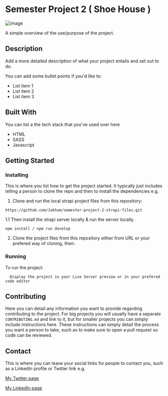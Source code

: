 # Semester Project 2 ( Shoe House )

![image](https://github.com/Jokhum/pwportfolio/blob/6abede14040ab4b345e784a279f832828069906c/images/logos/ShoeHouse.jpg)

A simple overview of the use/purpose of the project.

## Description

Add a more detailed description of what your project entails and set out to do.

You can add some bullet points if you'd like to:

- List item 1
- List item 2
- List item 3

## Built With

You can list a the tech stack that you've used over here

- HTML
- SASS
- Javascript

## Getting Started

### Installing

This is where you list how to get the project started. It typically just includes telling a person to clone the repo and then to install the dependencies e.g.

1. Clone and run the local strapi project files from this repository:

```https://github.com/Jokhum/semester-project-2-strapi-files.git```

1.1  Then install the strapi server locally & run the server locally.

```npm install / npm run develop```

2. Clone the project files from this repository either from URL or your prefered way of cloning, then:


  

### Running

To run the project:

```
  Display the project in your Live Server preview or in your prefered code editor
```

## Contributing

Here you can detail any information you want to provide regarding contributing to the project. For big projects you will usually have a separate `CONTRIBUTING.md` and link to it, but for smaller projects you can simply include instructions here. These instructions can simply detail the process you want a person to take, such as to make sure to open a pull request so code can be reviewed.

## Contact

This is where you can leave your social links for people to contact you, such as a LinkedIn profile or Twitter link e.g.

[My Twitter page](www.twitter.com)

[My LinkedIn page](www.linkedin.com)
